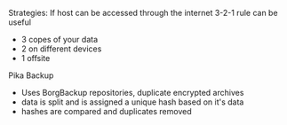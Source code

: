 
Strategies:
If host can be accessed through the internet 3-2-1 rule can be useful
- 3 copes of your data
- 2 on different devices
- 1 offsite

Pika Backup
- Uses BorgBackup repositories, duplicate encrypted archives
- data is split and is assigned a unique hash based on it's data
- hashes are compared and duplicates removed